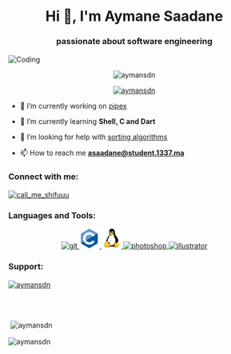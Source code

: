 <h1 align="center">Hi 👋, I'm Aymane Saadane</h1>
<h3 align="center">passionate about software engineering</h3>
<img align="center" alt="Coding" width="1000" src="https://camo.githubusercontent.com/cae12fddd9d6982901d82580bdf321d81fb299141098ca1c2d4891870827bf17/68747470733a2f2f6d69726f2e6d656469756d2e636f6d2f6d61782f313336302f302a37513379765349765f7430696f4a2d5a2e676966">

<p align="center"> <img src="https://komarev.com/ghpvc/?username=aymansdn&label=Profile%20views&color=0e75b6&style=flat" alt="aymansdn" /> </p>

<p align="center"> <a href="https://github.com/ryo-ma/github-profile-trophy"><img src="https://github-profile-trophy.vercel.app/?username=aymansdn" alt="aymansdn" /></a> </p>

- 🔭 I’m currently working on [pipex](https://drive.google.com/file/d/17dKehMEgY3SJUic3W5m2FYbl64uvJ9zV/view?usp=sharing)

- 🌱 I’m currently learning **Shell, C and Dart**

- 🤝 I’m looking for help with [sorting algorithms](https://drive.google.com/file/d/1I2r72GFoyPDq8sd8n08EFmWjL7ElJkxC/view?usp=sharing)

- 📫 How to reach me **asaadane@student.1337.ma**

<h3 align="left">Connect with me:</h3>
<p align="left">
<a href="https://instagram.com/call_me_shifuuu" target="blank"><img align="center" src="https://raw.githubusercontent.com/rahuldkjain/github-profile-readme-generator/master/src/images/icons/Social/instagram.svg" alt="call_me_shifuuu" height="30" width="40" /></a>
</p>

<h3 align="left">Languages and Tools:</h3>
<p align="center"> </a> <a href="https://git-scm.com/" target="_blank" rel="noreferrer"> <img src="https://www.vectorlogo.zone/logos/git-scm/git-scm-icon.svg" alt="git" width="40" height="40"/> <a href="https://www.cprogramming.com/" target="_blank" rel="noreferrer"> <img src="https://raw.githubusercontent.com/devicons/devicon/master/icons/c/c-original.svg" alt="c" width="40" height="40"/> </a> <a href="https://www.linux.org/" target="_blank" rel="noreferrer"> <img src="https://raw.githubusercontent.com/devicons/devicon/master/icons/linux/linux-original.svg" alt="linux" width="40" height="40"/> </a> <a href="https://www.photoshop.com/en" target="_blank" rel="noreferrer"> <img src="https://upload.wikimedia.org/wikipedia/commons/a/af/Adobe_Photoshop_CC_icon.svg" alt="photoshop" width="40" height="40"/>  </a> <a href="https://www.adobe.com/in/products/illustrator.html" target="_blank" rel="noreferrer"> <img src="https://upload.wikimedia.org/wikipedia/commons/f/fb/Adobe_Illustrator_CC_icon.svg" alt="illustrator" width="40" height="40"/> </a> </p>

<h3 align="left">Support:</h3>
<p><a href="https://www.buymeacoffee.com/aymansdn"> <img align="center" src="https://cdn.buymeacoffee.com/buttons/v2/default-yellow.png" height="50" width="210" alt="aymansdn" /></a></p><br><br>

<p>&nbsp;<img align="center" src="https://github-readme-stats.vercel.app/api?username=aymansdn&show_icons=true&locale=en" alt="aymansdn" /></p>

<p><img align="center" src="https://github-readme-streak-stats.herokuapp.com/?user=aymansdn&" alt="aymansdn" /></p>
